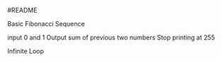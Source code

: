 #README

Basic Fibonacci Sequence

input 0 and 1
Output sum of previous two numbers
Stop printing at 255

Infinite Loop

